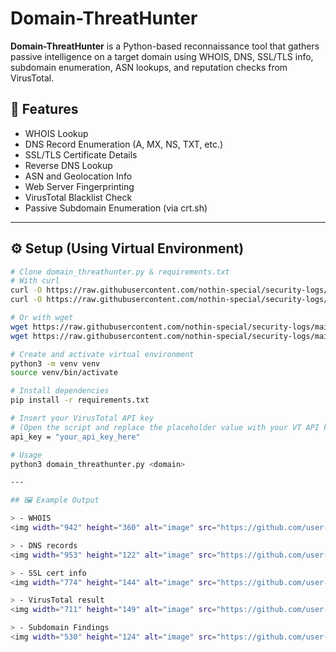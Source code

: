 # Domain-ThreatHunter

**Domain-ThreatHunter** is a Python-based reconnaissance tool that gathers passive intelligence on a target domain using WHOIS, DNS, SSL/TLS info, subdomain enumeration, ASN lookups, and reputation checks from VirusTotal.

## 🧰 Features

- WHOIS Lookup
- DNS Record Enumeration (A, MX, NS, TXT, etc.)
- SSL/TLS Certificate Details
- Reverse DNS Lookup
- ASN and Geolocation Info
- Web Server Fingerprinting
- VirusTotal Blacklist Check
- Passive Subdomain Enumeration (via crt.sh)

---

## ⚙️ Setup (Using Virtual Environment)

```bash
# Clone domain_threathunter.py & requirements.txt
# With curl
curl -O https://raw.githubusercontent.com/nothin-special/security-logs/main/Projects/Scripts/Blue/Domain-ThreatHunter/domain_threathunter.py && \
curl -O https://raw.githubusercontent.com/nothin-special/security-logs/main/Projects/Scripts/Blue/Domain-ThreatHunter/requirements.txt

# Or with wget
wget https://raw.githubusercontent.com/nothin-special/security-logs/main/Projects/Scripts/Blue/Domain-ThreatHunter/domain_threathunter.py && \
wget https://raw.githubusercontent.com/nothin-special/security-logs/main/Projects/Scripts/Blue/Domain-ThreatHunter/requirements.txt

# Create and activate virtual environment
python3 -m venv venv
source venv/bin/activate

# Install dependencies
pip install -r requirements.txt

# Insert your VirusTotal API key
# (Open the script and replace the placeholder value with your VT API key)
api_key = "your_api_key_here"

# Usage
python3 domain_threathunter.py <domain>

---

## 🖼️ Example Output

> - WHOIS
<img width="942" height="360" alt="image" src="https://github.com/user-attachments/assets/d1649cf2-f8d1-43e9-80c1-533b99bdc4f8" />

> - DNS records
<img width="953" height="122" alt="image" src="https://github.com/user-attachments/assets/20054a6d-8980-445b-a388-91a89be08d95" />

> - SSL cert info  
<img width="774" height="144" alt="image" src="https://github.com/user-attachments/assets/c84b3b4e-fd35-4c9e-badb-2b1ea13d4f24" />

> - VirusTotal result  
<img width="711" height="149" alt="image" src="https://github.com/user-attachments/assets/a29e4c8c-cf27-4bc2-8bd3-11a3ff066050" />

> - Subdomain Findings
<img width="530" height="124" alt="image" src="https://github.com/user-attachments/assets/39ee5cdb-c9c9-4968-a72d-5ddd864a5046" />


